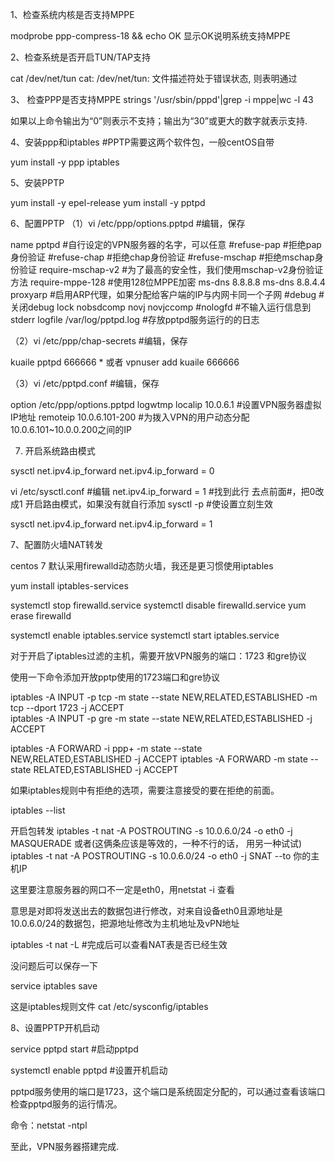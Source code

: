 1、检查系统内核是否支持MPPE

modprobe ppp-compress-18 && echo OK
显示OK说明系统支持MPPE

2、检查系统是否开启TUN/TAP支持

cat /dev/net/tun
cat: /dev/net/tun: 文件描述符处于错误状态, 则表明通过

3、 检查PPP是否支持MPPE
strings '/usr/sbin/pppd'|grep -i mppe|wc -l
43

如果以上命令输出为“0”则表示不支持；输出为“30”或更大的数字就表示支持.

4、安装ppp和iptables      #PPTP需要这两个软件包，一般centOS自带

yum install -y ppp iptables

5、安装PPTP

yum install -y epel-release
yum install -y pptpd

6、配置PPTP
（1）vi /etc/ppp/options.pptpd #编辑，保存

name pptpd                    #自行设定的VPN服务器的名字，可以任意
#refuse-pap                    #拒绝pap身份验证
#refuse-chap                   #拒绝chap身份验证
#refuse-mschap                 #拒绝mschap身份验证
require-mschap-v2             #为了最高的安全性，我们使用mschap-v2身份验证方法
require-mppe-128              #使用128位MPPE加密
ms-dns 8.8.8.8
ms-dns 8.8.4.4
proxyarp                      #启用ARP代理，如果分配给客户端的IP与内网卡同一个子网
#debug                         #关闭debug
lock
nobsdcomp
novj
novjccomp
#nologfd                       #不输入运行信息到stderr
logfile /var/log/pptpd.log    #存放pptpd服务运行的的日志

（2）vi /etc/ppp/chap-secrets  #编辑，保存

kuaile pptpd 666666 *
或者 
vpnuser add kuaile 666666

（3）vi /etc/pptpd.conf #编辑，保存

option /etc/ppp/options.pptpd
logwtmp
localip 10.0.6.1               #设置VPN服务器虚拟IP地址
remoteip 10.0.6.101-200        #为拨入VPN的用户动态分配10.0.6.101~10.0.0.200之间的IP

7. 开启系统路由模式

sysctl net.ipv4.ip_forward
net.ipv4.ip_forward = 0

vi /etc/sysctl.conf            #编辑
net.ipv4.ip_forward = 1        #找到此行 去点前面#，把0改成1 开启路由模式，如果没有就自行添加
sysctl -p                      #使设置立刻生效

sysctl net.ipv4.ip_forward
net.ipv4.ip_forward = 1

7、配置防火墙NAT转发

centos 7 默认采用firewalld动态防火墙，我还是更习惯使用iptables

yum install iptables-services

systemctl stop firewalld.service
systemctl disable firewalld.service
yum erase firewalld

systemctl enable iptables.service
systemctl start iptables.service

对于开启了iptables过滤的主机，需要开放VPN服务的端口：1723 和gre协议

使用一下命令添加开放pptp使用的1723端口和gre协议

iptables -A INPUT -p tcp -m state --state NEW,RELATED,ESTABLISHED -m tcp --dport 1723 -j ACCEPT  
iptables -A INPUT -p gre -m state --state NEW,RELATED,ESTABLISHED -j ACCEPT  

iptables -A FORWARD -i ppp+ -m state --state NEW,RELATED,ESTABLISHED -j ACCEPT
iptables -A FORWARD -m state --state RELATED,ESTABLISHED -j ACCEPT

如果iptables规则中有拒绝的选项，需要注意接受的要在拒绝的前面。

iptables --list

开启包转发
iptables -t nat -A POSTROUTING -s 10.0.6.0/24 -o eth0 -j MASQUERADE
或者(这俩条应该是等效的，一种不行的话， 用另一种试试)
iptables -t nat -A POSTROUTING -s 10.0.6.0/24 -o eth0 -j SNAT --to 你的主机IP

这里要注意服务器的网口不一定是eth0，用netstat -i 查看

意思是对即将发送出去的数据包进行修改，对来自设备eth0且源地址是10.0.6.0/24的数据包，把源地址修改为主机地址及vPN地址

iptables -t nat -L                     #完成后可以查看NAT表是否已经生效

没问题后可以保存一下

service iptables save

这是iptables规则文件
cat /etc/sysconfig/iptables 

8、设置PPTP开机启动

service pptpd start                     #启动pptpd

systemctl enable pptpd                  #设置开机启动

pptpd服务使用的端口是1723，这个端口是系统固定分配的，可以通过查看该端口检查pptpd服务的运行情况。

命令：netstat -ntpl

至此，VPN服务器搭建完成.
